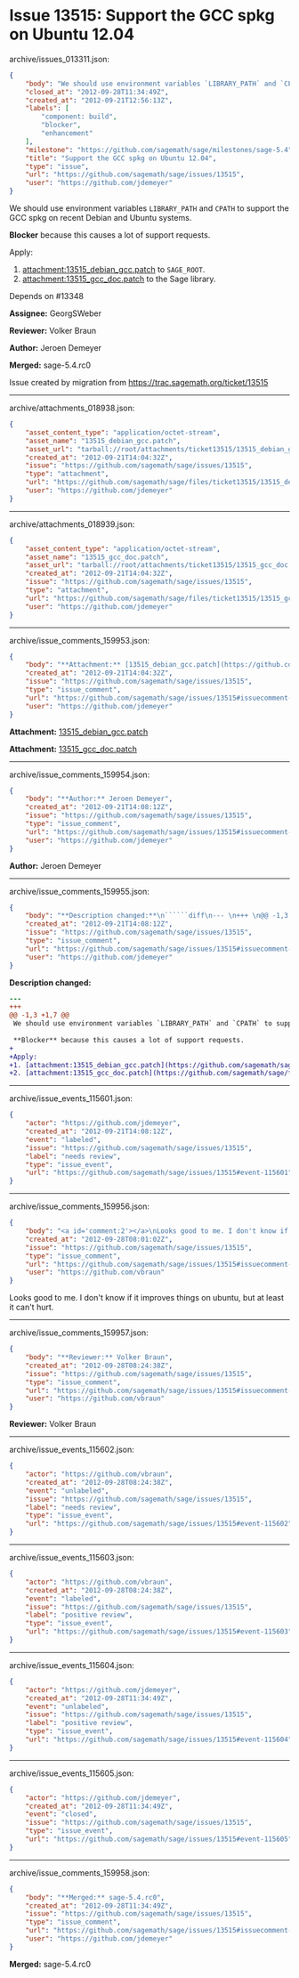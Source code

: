 # Issue 13515: Support the GCC spkg on Ubuntu 12.04

archive/issues_013311.json:
```json
{
    "body": "We should use environment variables `LIBRARY_PATH` and `CPATH` to support the GCC spkg on recent Debian and Ubuntu systems.\n\n**Blocker** because this causes a lot of support requests.\n\nApply:\n1. [attachment:13515_debian_gcc.patch](https://github.com/sagemath/sage/files/ticket13515/13515_debian_gcc.patch) to `SAGE_ROOT`.\n2. [attachment:13515_gcc_doc.patch](https://github.com/sagemath/sage/files/ticket13515/13515_gcc_doc.patch) to the Sage library.\n\nDepends on #13348\n\n**Assignee:** GeorgSWeber\n\n**Reviewer:** Volker Braun\n\n**Author:** Jeroen Demeyer\n\n**Merged:** sage-5.4.rc0\n\nIssue created by migration from https://trac.sagemath.org/ticket/13515\n\n",
    "closed_at": "2012-09-28T11:34:49Z",
    "created_at": "2012-09-21T12:56:13Z",
    "labels": [
        "component: build",
        "blocker",
        "enhancement"
    ],
    "milestone": "https://github.com/sagemath/sage/milestones/sage-5.4",
    "title": "Support the GCC spkg on Ubuntu 12.04",
    "type": "issue",
    "url": "https://github.com/sagemath/sage/issues/13515",
    "user": "https://github.com/jdemeyer"
}
```
We should use environment variables `LIBRARY_PATH` and `CPATH` to support the GCC spkg on recent Debian and Ubuntu systems.

**Blocker** because this causes a lot of support requests.

Apply:
1. [attachment:13515_debian_gcc.patch](https://github.com/sagemath/sage/files/ticket13515/13515_debian_gcc.patch) to `SAGE_ROOT`.
2. [attachment:13515_gcc_doc.patch](https://github.com/sagemath/sage/files/ticket13515/13515_gcc_doc.patch) to the Sage library.

Depends on #13348

**Assignee:** GeorgSWeber

**Reviewer:** Volker Braun

**Author:** Jeroen Demeyer

**Merged:** sage-5.4.rc0

Issue created by migration from https://trac.sagemath.org/ticket/13515





---

archive/attachments_018938.json:
```json
{
    "asset_content_type": "application/octet-stream",
    "asset_name": "13515_debian_gcc.patch",
    "asset_url": "tarball://root/attachments/ticket13515/13515_debian_gcc.patch",
    "created_at": "2012-09-21T14:04:32Z",
    "issue": "https://github.com/sagemath/sage/issues/13515",
    "type": "attachment",
    "url": "https://github.com/sagemath/sage/files/ticket13515/13515_debian_gcc.patch",
    "user": "https://github.com/jdemeyer"
}
```



---

archive/attachments_018939.json:
```json
{
    "asset_content_type": "application/octet-stream",
    "asset_name": "13515_gcc_doc.patch",
    "asset_url": "tarball://root/attachments/ticket13515/13515_gcc_doc.patch",
    "created_at": "2012-09-21T14:04:32Z",
    "issue": "https://github.com/sagemath/sage/issues/13515",
    "type": "attachment",
    "url": "https://github.com/sagemath/sage/files/ticket13515/13515_gcc_doc.patch",
    "user": "https://github.com/jdemeyer"
}
```



---

archive/issue_comments_159953.json:
```json
{
    "body": "**Attachment:** [13515_debian_gcc.patch](https://github.com/sagemath/sage/files/ticket13515/13515_debian_gcc.patch)\n\n**Attachment:** [13515_gcc_doc.patch](https://github.com/sagemath/sage/files/ticket13515/13515_gcc_doc.patch)",
    "created_at": "2012-09-21T14:04:32Z",
    "issue": "https://github.com/sagemath/sage/issues/13515",
    "type": "issue_comment",
    "url": "https://github.com/sagemath/sage/issues/13515#issuecomment-159953",
    "user": "https://github.com/jdemeyer"
}
```

**Attachment:** [13515_debian_gcc.patch](https://github.com/sagemath/sage/files/ticket13515/13515_debian_gcc.patch)

**Attachment:** [13515_gcc_doc.patch](https://github.com/sagemath/sage/files/ticket13515/13515_gcc_doc.patch)



---

archive/issue_comments_159954.json:
```json
{
    "body": "**Author:** Jeroen Demeyer",
    "created_at": "2012-09-21T14:08:12Z",
    "issue": "https://github.com/sagemath/sage/issues/13515",
    "type": "issue_comment",
    "url": "https://github.com/sagemath/sage/issues/13515#issuecomment-159954",
    "user": "https://github.com/jdemeyer"
}
```

**Author:** Jeroen Demeyer



---

archive/issue_comments_159955.json:
```json
{
    "body": "**Description changed:**\n``````diff\n--- \n+++ \n@@ -1,3 +1,7 @@\n We should use environment variables `LIBRARY_PATH` and `CPATH` to support the GCC spkg on recent Debian and Ubuntu systems.\n \n **Blocker** because this causes a lot of support requests.\n+\n+Apply:\n+1. [attachment:13515_debian_gcc.patch](https://github.com/sagemath/sage/files/ticket13515/13515_debian_gcc.patch) to `SAGE_ROOT`.\n+2. [attachment:13515_gcc_doc.patch](https://github.com/sagemath/sage/files/ticket13515/13515_gcc_doc.patch) to the Sage library.\n``````\n",
    "created_at": "2012-09-21T14:08:12Z",
    "issue": "https://github.com/sagemath/sage/issues/13515",
    "type": "issue_comment",
    "url": "https://github.com/sagemath/sage/issues/13515#issuecomment-159955",
    "user": "https://github.com/jdemeyer"
}
```

**Description changed:**
``````diff
--- 
+++ 
@@ -1,3 +1,7 @@
 We should use environment variables `LIBRARY_PATH` and `CPATH` to support the GCC spkg on recent Debian and Ubuntu systems.
 
 **Blocker** because this causes a lot of support requests.
+
+Apply:
+1. [attachment:13515_debian_gcc.patch](https://github.com/sagemath/sage/files/ticket13515/13515_debian_gcc.patch) to `SAGE_ROOT`.
+2. [attachment:13515_gcc_doc.patch](https://github.com/sagemath/sage/files/ticket13515/13515_gcc_doc.patch) to the Sage library.
``````




---

archive/issue_events_115601.json:
```json
{
    "actor": "https://github.com/jdemeyer",
    "created_at": "2012-09-21T14:08:12Z",
    "event": "labeled",
    "issue": "https://github.com/sagemath/sage/issues/13515",
    "label": "needs review",
    "type": "issue_event",
    "url": "https://github.com/sagemath/sage/issues/13515#event-115601"
}
```



---

archive/issue_comments_159956.json:
```json
{
    "body": "<a id='comment:2'></a>\nLooks good to me. I don't know if it improves things on ubuntu, but at least it can't hurt.",
    "created_at": "2012-09-28T08:01:02Z",
    "issue": "https://github.com/sagemath/sage/issues/13515",
    "type": "issue_comment",
    "url": "https://github.com/sagemath/sage/issues/13515#issuecomment-159956",
    "user": "https://github.com/vbraun"
}
```

<a id='comment:2'></a>
Looks good to me. I don't know if it improves things on ubuntu, but at least it can't hurt.



---

archive/issue_comments_159957.json:
```json
{
    "body": "**Reviewer:** Volker Braun",
    "created_at": "2012-09-28T08:24:38Z",
    "issue": "https://github.com/sagemath/sage/issues/13515",
    "type": "issue_comment",
    "url": "https://github.com/sagemath/sage/issues/13515#issuecomment-159957",
    "user": "https://github.com/vbraun"
}
```

**Reviewer:** Volker Braun



---

archive/issue_events_115602.json:
```json
{
    "actor": "https://github.com/vbraun",
    "created_at": "2012-09-28T08:24:38Z",
    "event": "unlabeled",
    "issue": "https://github.com/sagemath/sage/issues/13515",
    "label": "needs review",
    "type": "issue_event",
    "url": "https://github.com/sagemath/sage/issues/13515#event-115602"
}
```



---

archive/issue_events_115603.json:
```json
{
    "actor": "https://github.com/vbraun",
    "created_at": "2012-09-28T08:24:38Z",
    "event": "labeled",
    "issue": "https://github.com/sagemath/sage/issues/13515",
    "label": "positive review",
    "type": "issue_event",
    "url": "https://github.com/sagemath/sage/issues/13515#event-115603"
}
```



---

archive/issue_events_115604.json:
```json
{
    "actor": "https://github.com/jdemeyer",
    "created_at": "2012-09-28T11:34:49Z",
    "event": "unlabeled",
    "issue": "https://github.com/sagemath/sage/issues/13515",
    "label": "positive review",
    "type": "issue_event",
    "url": "https://github.com/sagemath/sage/issues/13515#event-115604"
}
```



---

archive/issue_events_115605.json:
```json
{
    "actor": "https://github.com/jdemeyer",
    "created_at": "2012-09-28T11:34:49Z",
    "event": "closed",
    "issue": "https://github.com/sagemath/sage/issues/13515",
    "type": "issue_event",
    "url": "https://github.com/sagemath/sage/issues/13515#event-115605"
}
```



---

archive/issue_comments_159958.json:
```json
{
    "body": "**Merged:** sage-5.4.rc0",
    "created_at": "2012-09-28T11:34:49Z",
    "issue": "https://github.com/sagemath/sage/issues/13515",
    "type": "issue_comment",
    "url": "https://github.com/sagemath/sage/issues/13515#issuecomment-159958",
    "user": "https://github.com/jdemeyer"
}
```

**Merged:** sage-5.4.rc0
